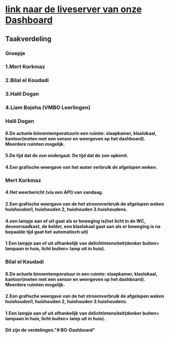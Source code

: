 # [link naar de liveserver van onze Dashboard](https://32840.hosts1.ma-cloud.nl/BO-dashboard/)

## Taakverdeling

### Groepje
### 1.Mert Korkmaz
### 2.Bilal el Koudadi
### 3.Halil Dogan
### 4.Liam Bojoha (VMBO Leerlingen)


### Halil Dogan
#### 6.De actuele binnentemperatuurin een ruimte: slaapkamer, klaslokaal, kantoor(meten met een sensor en weergeven op het dashboard). Meerdere ruimten mogelijk.
#### 5.De tijd dat de zon ondergaat. De tijd dat de zon opkomt.
#### 4.Een grafische weergave van het water verbruik de afgelopen weken.


### Mert Korkmaz
#### 4.Het weerbericht (via een API) van vandaag.
#### 2.Een grafische weergave van de het stroomverbruik de afgelopen weken huishouden1, huishouden 2, huishouden 3.huishoudens.
#### 4.een lampje aan of uit gaat als er beweging is(het licht in de WC, devoorraadkast, de kelder, een klaslokaal gaat aan als er beweging is na bepaalde tijd gaat het automatisch uit)
#### 1.Een lampje aan of uit afhankelijk van delichtintensiteit(donker buiten> lampaan in huis, licht buiten> lamp uit in huis).

### Bilal el Koudadi
#### 6.De actuele binnentemperatuur in een ruimte: slaapkamer, klaslokaal, kantoor(meten met een sensor en weergeven op het dashboard). Meerdere ruimten mogelijk.
#### 2.Een grafische weergave van de het stroomverbruik de afgelopen weken huishouden1, huishouden 2, huishouden 3.huishoudens.
#### 1.Een lampje aan of uit afhankelijk van delichtintensiteit(donker buiten> lampaan in huis, licht buiten> lamp uit in huis).



#### Dit zijn de verdelingen."# BO-Dashboard" 


